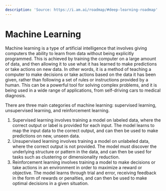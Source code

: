 ```yaml
---
description: 'Source: https://i.am.ai/roadmap/#deep-learning-roadmap'
---
```


# Machine Learning

Machine learning is a type of artificial intelligence that involves giving computers the ability to learn from data without being explicitly programmed. This is achieved by training the computer on a large amount of data, and then allowing it to use what it has learned to make predictions or take actions on new data. In other words, it is a method of teaching a computer to make decisions or take actions based on the data it has been given, rather than following a set of rules or instructions provided by a human. This can be a powerful tool for solving complex problems, and it is being used in a wide range of applications, from self-driving cars to medical diagnosis.

There are three main categories of machine learning: supervised learning, unsupervised learning, and reinforcement learning.

1. Supervised learning involves training a model on labeled data, where the correct output or label is provided for each input. The model learns to map the input data to the correct output, and can then be used to make predictions on new, unseen data.
2. Unsupervised learning involves training a model on unlabeled data, where the correct output is not provided. The model must discover the underlying structure or pattern in the data, and can then be used for tasks such as clustering or dimensionality reduction.
3. Reinforcement learning involves training a model to make decisions or take actions in an environment in order to maximize a reward or objective. The model learns through trial and error, receiving feedback in the form of rewards or penalties, and can then be used to make optimal decisions in a given situation.
